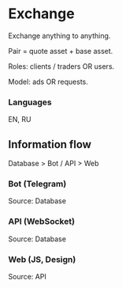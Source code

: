 # Exchange
Exchange anything to anything.

Pair = quote asset + base asset.

Roles: clients / traders OR users.

Model: ads OR requests.

### Languages
EN, RU


## Information flow
Database > Bot / API > Web

### Bot (Telegram)
Source: Database

### API (WebSocket)
Source: Database

### Web (JS, Design)
Source: API
